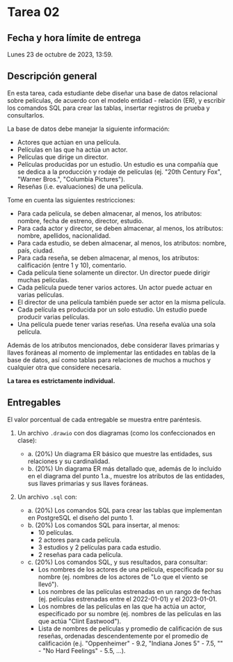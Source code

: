 # Tarea 02

## Fecha y hora límite de entrega
Lunes 23 de octubre de 2023, 13:59.

## Descripción general
En esta tarea, cada estudiante debe diseñar una base de datos relacional sobre películas, de acuerdo con el modelo entidad - relación (ER), y escribir los comandos SQL para crear las tablas, insertar registros de prueba y consultarlos.

La base de datos debe manejar la siguiente información:

- Actores que actúan en una película.
- Películas en las que ha actúa un actor.
- Películas que dirige un director.
- Películas producidas por un estudio. Un estudio es una compañía que se dedica a la producción y rodaje de películas (ej. "20th Century Fox", "Warner Bros.", "Columbia Pictures").
- Reseñas (i.e. evaluaciones) de una película.

Tome en cuenta las siguientes restricciones:

- Para cada película, se deben almacenar, al menos, los atributos: nombre, fecha de estreno, director, estudio.
- Para cada actor y director, se deben almacenar, al menos, los atributos: nombre, apellidos, nacionalidad.
- Para cada estudio, se deben almacenar, al menos, los atributos: nombre, país, ciudad.
- Para cada reseña, se deben almacenar, al menos, los atributos: calificación (entre 1 y 10), comentario.
- Cada película tiene solamente un director. Un director puede dirigir muchas películas.
- Cada película puede tener varios actores. Un actor puede actuar en varias películas.
- El director de una película también puede ser actor en la misma película.
- Cada película es producida por un solo estudio. Un estudio puede producir varias películas.
- Una película puede tener varias reseñas. Una reseña evalúa una sola película.

Además de los atributos mencionados, debe considerar llaves primarias y llaves foráneas al momento de implementar las entidades en tablas de la base de datos, así como tablas para relaciones de muchos a muchos y cualquier otra que considere necesaria.


**La tarea es estrictamente individual.**

## Entregables
El valor porcentual de cada entregable se muestra entre paréntesis.

1. Un archivo `.drawio` con dos diagramas (como los confeccionados en clase):

    - a. (20%) Un diagrama ER básico que muestre las entidades, sus relaciones y su cardinalidad.  
    - b. (20%) Un diagrama ER más detallado que, además de lo incluído en el diagrama del punto 1.a., muestre los atributos de las entidades, sus llaves primarias y sus llaves foráneas.

2. Un archivo `.sql` con:

    - a. (20%) Los comandos SQL para crear las tablas que implementan en PostgreSQL el diseño del punto 1.  
    - b. (20%) Los comandos SQL para insertar, al menos:
        - 10 películas.
        - 2 actores para cada película.
        - 3 estudios y 2 películas para cada estudio.
        - 2 reseñas para cada película.
    - c. (20%) Los comandos SQL, y sus resultados, para consultar:
        - Los nombres de los actores de una película, especificada por su nombre (ej. nombres de los actores de "Lo que el viento se llevó").
        - Los nombres de las películas estrenadas en un rango de fechas (ej. películas estrenadas entre el 2022-01-01) y el 2023-01-01.
        - Los nombres de las películas en las que ha actúa un actor, especificado por su nombre (ej. nombres de las películas en las que actúa "Clint Eastwood").
        - Lista de nombres de películas y promedio de calificación de sus reseñas, ordenadas descendentemente por el promedio de calificación (e.j. "Oppenheimer" - 9.2, "Indiana Jones 5" - 7.5, "" - "No Hard Feelings" - 5.5, ...).